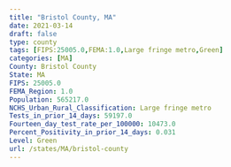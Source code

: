 ```yaml
---
title: "Bristol County, MA"
date: 2021-03-14
draft: false
type: county
tags: [FIPS:25005.0,FEMA:1.0,Large fringe metro,Green]
categories: [MA]
County: Bristol County
State: MA
FIPS: 25005.0
FEMA_Region: 1.0
Population: 565217.0
NCHS_Urban_Rural_Classification: Large fringe metro
Tests_in_prior_14_days: 59197.0
Fourteen_day_test_rate_per_100000: 10473.0
Percent_Positivity_in_prior_14_days: 0.031
Level: Green
url: /states/MA/bristol-county
---
```



